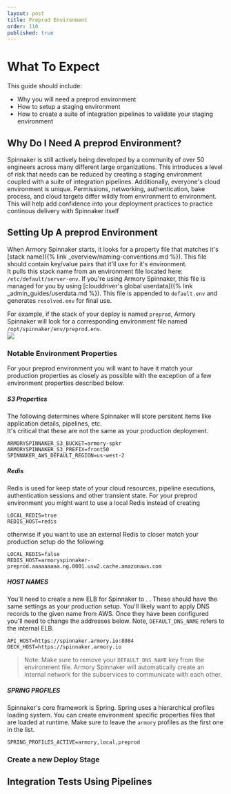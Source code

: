 ```yaml
---
layout: post
title: Preprod Environment
order: 110
published: true
---
```


# What To Expect
This guide should include:
- Why you will need a preprod environment
- How to setup a staging environment
- How to create a suite of integration pipelines to validate your staging environment


## Why Do I Need A preprod Environment?
Spinnaker is still actively being developed by a community of over 50 engineers across
many different large organizations.  This introduces a level of risk that needs can be reduced
by creating a staging environment coupled with a suite of integration pipelines.  Additionally,
everyone's cloud environment is unique. Permissions, networking, authentication, bake process, and cloud targets differ wildly from environment to environment.  This will help add confidence into your deployment practices to practice continous delivery with Spinnaker itself

## Setting Up A preprod Environment
When Armory Spinnaker starts, it looks for a property file that matches it's [stack name]({% link _overview/naming-conventions.md %}).  This file should contain key/value pairs that it'll use for it's environment.  
It pulls this stack name from an environment file located here: `/etc/default/server-env`.  If you're using Armory Spinnaker, this file is managed for you by using [clouddriver's global userdata]({% link _admin_guides/userdata.md %}). This file is appended to `default.env` and generates `resolved.env` for final use.

For example, if the stack of your deploy is named `preprod`, Armory Spinnaker will look for a corresponding environment file named `/opt/spinnaker/env/preprod.env`.  
![](https://cl.ly/1J1Q0N2e3c3J/Image%202017-10-18%20at%208.06.21%20PM.png)

### Notable Environment Properties
For your preprod environment you will want to have it match your production properties as closely as possible with the exception of a few environment properties described below.

##### S3 Properties
The following determines where Spinnaker will store persitent items like application details, pipelines, etc.  
It's critical that these are not the same as your production deployment.
```  
ARMORYSPINNAKER_S3_BUCKET=armory-spkr
ARMORYSPINNAKER_S3_PREFIX=front50
SPINNAKER_AWS_DEFAULT_REGION=us-west-2
```

##### Redis
Redis is used for keep state of your cloud resources, pipeline executions, authentication sessions and other transient state.  For your preprod environment you might want to use a local Redis instead of creating
```
LOCAL_REDIS=true
REDIS_HOST=redis
```

otherwise if you want to use an external Redis to closer match your production setup do the following:
```
LOCAL_REDIS=false
REDIS_HOST=armoryspinnaker-preprod.aaaaaaaaa.ng.0001.usw2.cache.amazonaws.com
```

##### HOST NAMES
You'll need to create a new ELB for Spinnaker to . . These should have the same settings as your production setup. You'll likely want to apply DNS records to the given name from AWS.  Once they have been configured you'll need to change the addresses below.  Note, `DEFAULT_DNS_NAME` refers to the internal ELB.
```
API_HOST=https://spinnaker.armory.io:8084
DECK_HOST=https://spinnaker.armory.io
```

> Note: Make sure to remove your `DEFAULT_DNS_NAME` key from the environment file.  Armory Spinnaker
will automatically create an internal network for the subservices to communicate with each other.

##### SPRING PROFILES
Spinnaker's core framework is Spring.  Spring uses a hierarchical profiles loading system.  You can create environment specific properties files that are loaded at runtime.  Make sure to leave the `armory` profiles as the first one in the list.
```
SPRING_PROFILES_ACTIVE=armory,local,preprod
```


### Create a new Deploy Stage


## Integration Tests Using Pipelines
